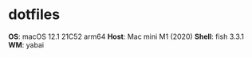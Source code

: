 # dotfiles

**OS**: macOS 12.1 21C52 arm64
**Host**: Mac mini M1 (2020)
**Shell**: fish 3.3.1
**WM**: yabai
